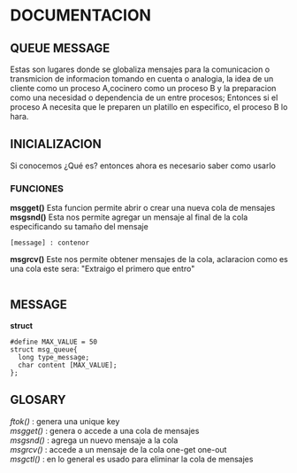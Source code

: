 # DOCUMENTACION
## QUEUE MESSAGE
Estas son lugares donde se globaliza mensajes
para la comunicacion o transmicion de informacion
tomando en cuenta o analogia, la idea de un cliente
como un proceso A,cocinero como un proceso B y la
preparacion como una necesidad o dependencia de un
entre procesos;
Entonces si el proceso A necesita que le preparen
un platillo en especifico, el proceso B lo hara.

## INICIALIZACION
Si conocemos ¿Qué es? entonces ahora es necesario saber como usarlo
### FUNCIONES
**msgget()**
Esta funcion permite abrir o crear una nueva cola de mensajes
**msgsnd()**
Esta nos permite agregar un mensaje al final de la cola
especificando su tamaño del mensaje 
```
[message] : contenor
```
**msgrcv()**
Este nos permite obtener mensajes de la cola, aclaracion como es una cola
este sera: "Extraigo el primero que entro"
```
```
## MESSAGE
**struct**
```
#define MAX_VALUE = 50
struct msg_queue{
  long type_message;
  char content [MAX_VALUE];
};
```

## GLOSARY
*ftok()* : genera una unique key  
*msgget()* : genera o accede a una cola de mensajes  
*msgsnd()* : agrega un nuevo mensaje a la cola  
*msgrcv()* : accede a un mensaje de la cola one-get one-out  
*msgctl()* : en lo general es usado para eliminar la cola de mensajes
